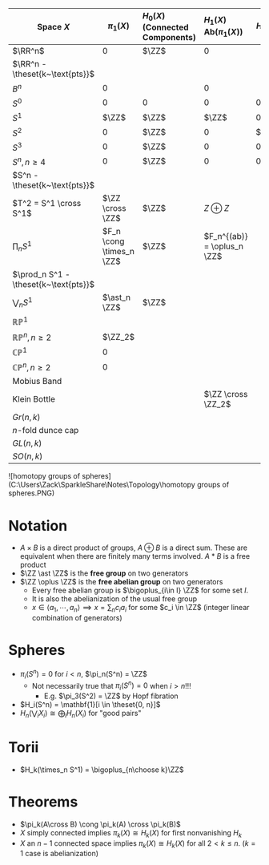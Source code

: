 | Space $X$                             | $\pi_1(X)$               | $H_0(X)$<br />(Connected Components) | $H_1(X)$<br />$\mathbf{Ab}(\pi_1(X))$ | $H_2(X)$ | $H_3(X)$ |
| ------------------------------------- | ------------------------ | :----------------------------------- | :------------------------------------ | -------- | -------- |
| $\RR^n$                               | 0                        | $\ZZ$                                | 0                                     |          |          |
| $\RR^n - \theset{k~\text{pts}}$       |                          |                                      |                                       |          |          |
| $B^n$                                 | 0                        |                                      | 0                                     |          |          |
| $S^0$                                 | 0                        | 0                                    | 0                                     | 0        | 0        |
| $S^1$                                 | $\ZZ$                    | $\ZZ$                                | $\ZZ$                                 | 0        | 0        |
| $S^2$                                 | 0                        | $\ZZ$                                | 0                                     | $\ZZ$    | 0        |
| $S^3$                                 | 0                        | $\ZZ$                                | 0                                     | 0        | ?        |
| $S^n, n \geq 4$                       | 0                        | $\ZZ$                                | 0                                     | 0        | 0        |
| $S^n - \theset{k~\text{pts}}$         |                          |                                      |                                       |          |          |
| $T^2 = S^1 \cross S^1$                | $\ZZ \cross \ZZ$         | $\ZZ$                                | $Z\oplus Z$                           |          |          |
| $\prod_n S^1$                         | $F_n \cong \times_n \ZZ$ | $\ZZ$                                | $F_n^{(ab)} = \oplus_n \ZZ$           |          |          |
| $\prod_n S^1 - \theset{k~\text{pts}}$ |                          |                                      |                                       |          |          |
| $\bigvee_n S^1$                       | $\ast_n \ZZ$             | $\ZZ$                                |                                       |          |          |
| $\mathbb{RP}^1$                       |                          |                                      |                                       |          |          |
| $\mathbb{RP}^n, n \geq 2$             | $\ZZ_2$                  |                                      |                                       |          |          |
| $\mathbb{CP}^1$                       | 0                        |                                      |                                       |          |          |
| $\mathbb{CP}^n, n \geq 2$             | 0                        |                                      |                                       |          |          |
| Mobius Band                           |                          |                                      |                                       |          |          |
| Klein Bottle                          |                          |                                      | $\ZZ \cross \ZZ_2$                    |          |          |
| $Gr(n, k)$                            |                          |                                      |                                       |          |          |
| $n$-fold dunce cap                    |                          |                                      |                                       |          |          |
| $GL(n, k)$                            |                          |                                      |                                       |          |          |
| $SO(n, k)$                            |                          |                                      |                                       |          |          |

![homotopy groups of spheres](C:\Users\Zack\SparkleShare\Notes\Topology\homotopy groups of spheres.PNG)



# Notation

- $A \times B$ is a direct product of groups, $A \oplus B$ is a direct sum. These are equivalent when there are finitely many terms involved. $A \ast B$ is a free product
- $\ZZ \ast \ZZ$ is the **free group** on two generators
- $\ZZ \oplus \ZZ$ is the **free abelian group** on two generators
  - Every free abelian group is $\bigoplus_{i\in I} \ZZ$ for some set $I$.
  - It is also the abelianization of the usual free group
  - $x \in \left< a_1, \cdots, a_n\right> \implies x = \sum_n c_i a_i$ for some $c_i \in \ZZ$ (integer linear combination of generators)

# Spheres

- $\pi_i(S^n) = 0$ for $i < n$, $\pi_n(S^n) = \ZZ$
  - Not necessarily true that $\pi_i(S^n) = 0$ when $i > n$!!!
    - E.g. $\pi_3(S^2) = \ZZ$ by Hopf fibration
- $H_i(S^n) = \mathbf{1}[i \in \theset{0, n}]$
- $H_n(\bigvee_i X_i) \cong \bigoplus_i H_n(X_i)$ for "good pairs"

# Torii

- $H_k(\times_n S^1) = \bigoplus_{n\choose k}\ZZ$

# Theorems

- $\pi_k(A\cross B) \cong \pi_k(A) \cross \pi_k(B)$
- $X$ simply connected implies $\pi_k(X)  \cong H_k(X)$ for first nonvanishing $H_k$
- $X$ an $n-1$ connected space implies $\pi_k(X) \cong H_k(X)$ for all $2 < k \leq n$.
  ($k=1$ case is abelianization)